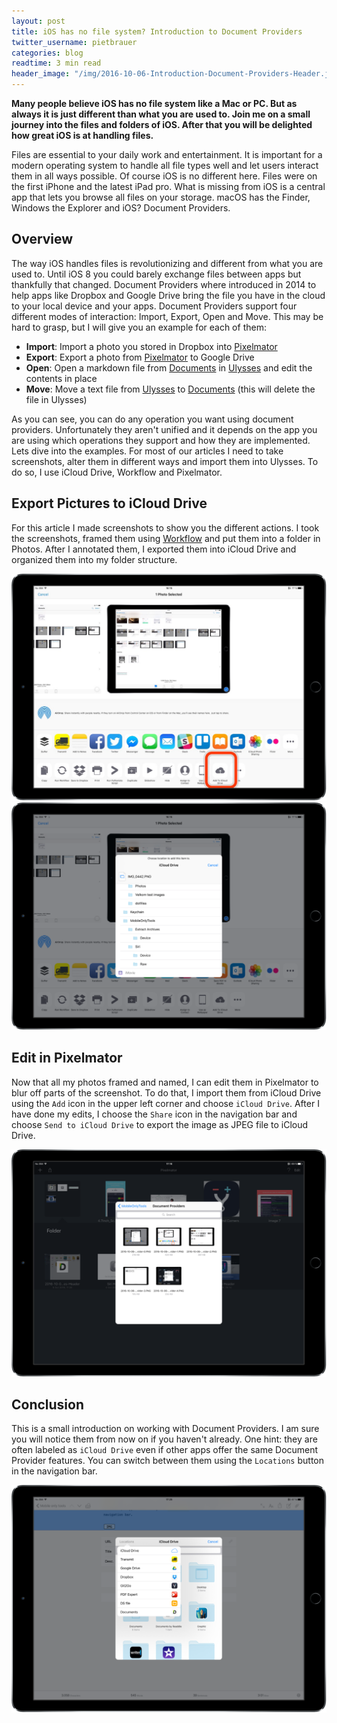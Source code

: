 ```yaml
---
layout: post
title: iOS has no file system? Introduction to Document Providers
twitter_username: pietbrauer
categories: blog
readtime: 3 min read
header_image: "/img/2016-10-06-Introduction-Document-Providers-Header.jpg"
---
```


__Many people believe iOS has no file system like a Mac or PC. But as always it is just different than what you are used to. Join me on a small journey into the files and folders of iOS. After that you will be delighted how great iOS is at handling files.__


Files are essential to your daily work and entertainment. It is important for a modern operating system to handle all file types well and let users interact them in all ways possible. Of course iOS is no different here. Files were on the first iPhone and the latest iPad pro. What is missing from iOS is a central app that lets you browse all files on your storage. macOS has the Finder, Windows the Explorer and iOS? Document Providers.

## Overview

The way iOS handles files is revolutionizing and different from what you are used to. Until iOS 8 you could barely exchange files between apps but thankfully that changed.
Document Providers where introduced in 2014 to help apps like Dropbox and Google Drive bring the file you have in the cloud to your local device and your apps. Document Providers support four different modes of interaction: Import, Export, Open and Move. This may be hard to grasp, but I will give you an example for each of them:

- __Import__: Import a photo you stored in Dropbox into [Pixelmator](https://itunes.apple.com/en/app/pixelmator/id924695435?mt=8)
- __Export__: Export a photo from [Pixelmator](https://itunes.apple.com/en/app/pixelmator/id924695435?mt=8) to Google Drive
- __Open__: Open a markdown file from [Documents](https://itunes.apple.com/us/app/documents-5-file-manager-pdf/id364901807?mt=8) in [Ulysses](https://itunes.apple.com/us/app/ulysses/id950335311?mt=8) and edit the contents in place
- __Move__: Move a text file from [Ulysses](https://itunes.apple.com/us/app/ulysses/id950335311?mt=8) to [Documents](https://itunes.apple.com/us/app/documents-5-file-manager-pdf/id364901807?mt=8) (this will delete the file in Ulysses)

As you can see, you can do any operation you want using document providers. Unfortunately they aren't unified and it depends on the app you are using which operations they support and how they are implemented. Lets dive into the examples.
For most of our articles I need to take screenshots, alter them in different ways and import them into Ulysses. To do so, I use iCloud Drive, Workflow and Pixelmator.

## Export Pictures to iCloud Drive

For this article I made screenshots to show you the different actions. I took the screenshots, framed them using [Workflow](https://workflow.is/workflows/ffd63c38cfc94b2c888cf4f15d0f9f22) and put them into a folder in Photos. After I annotated them, I exported them into iCloud Drive and organized them into my folder structure.

![](/img/2016-10-06-Document-Provider-1.PNG)
![](/img/2016-10-06-Document-Provider-0.PNG)

## Edit in Pixelmator

Now that all my photos framed and named, I can edit them in Pixelmator to blur off parts of the screenshot. To do that, I import them from iCloud Drive using the `Add` icon in the upper left corner and choose `iCloud Drive`. After I have done my edits, I choose the `Share` icon in the navigation bar and choose `Send to iCloud Drive` to export the image as JPEG file to iCloud Drive.

![](/img/2016-10-06-Document-Provider-4.PNG)

## Conclusion

This is a small introduction on working with Document Providers. I am sure you will notice them from now on if you haven't already. One hint: they are often labeled as `iCloud Drive` even if other apps offer the same Document Provider features. You can switch between them using the `Locations` button in the navigation bar.

![](/img/2016-10-06-Document-Provider-5.PNG)